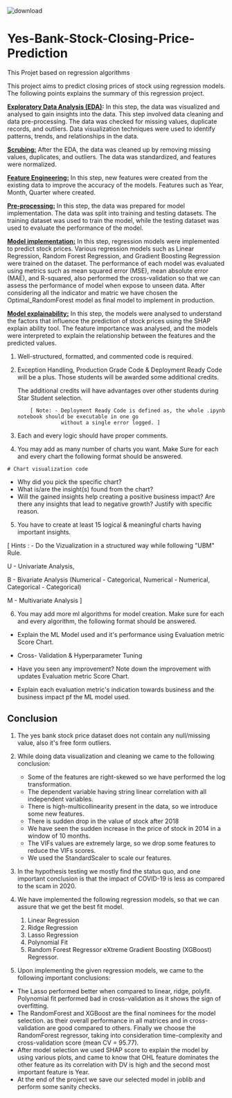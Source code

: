 ![download](https://github.com/user-attachments/assets/0611a289-acc7-4c67-8b76-e4bf21ca6ddb)


# Yes-Bank-Stock-Closing-Price-Prediction
This Projet based on regression algorithms 


This project aims to predict closing prices of stock using regression models. The following points explains the summary of this regression project.

**<u>Exploratory Data Analysis (EDA)</u>:** In this step, the data was visualized and analysed to gain insights into the data. This step involved data cleaning and data pre-processing. The data was checked for missing values, duplicate records, and outliers. Data visualization techniques were used to identify patterns, trends, and relationships in the data.

**<u>Scrubing:</u>** After the EDA, the data was cleaned up by removing missing values, duplicates, and outliers. The data was standardized, and features were normalized.

**<u>Feature Engineering:</u>** In this step, new features were created from the existing data to improve the accuracy of the models. Features such as Year, Month, Quarter where created.

**<u>Pre-processing:</u>** In this step, the data was prepared for model implementation. The data was split into training and testing datasets. The training dataset was used to train the model, while the testing dataset was used to evaluate the performance of the model.


<u>**Model implementation:</u>** In this step, regression models were implemented to predict stock prices. Various regression models such as Linear Regression, Random Forest Regression, and Gradient Boosting Regression were trained on the dataset. The performance of each model was evaluated using metrics such as mean squared error (MSE), mean absolute error (MAE), and R-squared, also performed the cross-validation so that we can assess the performance of model when expose to unseen data. After considering all the indicator and matric we have chosen the Optimal_RandomForest model as final model to implement in production.


<u>**Model explainability:</u>** In this step, the models were analysed to understand the factors that influence the prediction of stock prices using the SHAP explain ability tool. The feature importance was analysed, and the models were interpreted to explain the relationship between the features and the predicted values.



1.   Well-structured, formatted, and commented code is required.
2.   Exception Handling, Production Grade Code & Deployment Ready Code will be a plus. Those students will be awarded some additional credits.
     
     The additional credits will have advantages over other students during Star Student selection.
       
             [ Note: - Deployment Ready Code is defined as, the whole .ipynb notebook should be executable in one go
                       without a single error logged. ]

3.   Each and every logic should have proper comments.
4. You may add as many number of charts you want. Make Sure for each and every chart the following format should be answered.
        

```
# Chart visualization code
```
            

*   Why did you pick the specific chart?
*   What is/are the insight(s) found from the chart?
* Will the gained insights help creating a positive business impact?
Are there any insights that lead to negative growth? Justify with specific reason.

5. You have to create at least 15 logical & meaningful charts having important insights.


[ Hints : - Do the Vizualization in  a structured way while following "UBM" Rule.

U - Univariate Analysis,

B - Bivariate Analysis (Numerical - Categorical, Numerical - Numerical, Categorical - Categorical)

M - Multivariate Analysis
 ]





6. You may add more ml algorithms for model creation. Make sure for each and every algorithm, the following format should be answered.


*   Explain the ML Model used and it's performance using Evaluation metric Score Chart.


*   Cross- Validation & Hyperparameter Tuning

*   Have you seen any improvement? Note down the improvement with updates Evaluation metric Score Chart.

*   Explain each evaluation metric's indication towards business and the business impact pf the ML model used.




## Conclusion

1. The yes bank stock price dataset does not contain any null/missing value, also it's free form outliers.
2. While doing data visualization and cleaning we came to the following conclusion:

    * Some of the features are right-skewed so we have performed the log transformation.
    * The dependent variable having string linear correlation with all independent variables.
    * There is high-multicollinearity present in the data, so we introduce some new features.
    * There is sudden drop in the value of stock after 2018
    * We have seen the sudden increase in the price of stock in 2014 in a window of 10 months.
    * The VIFs values are extremely large, so we drop some features to reduce the VIFs scores.
    * We used the StandardScaler to scale our features.
3. In the hypothesis testing we mostly find the status quo, and one important conclusion is that the impact of COVID-19 is less as compared to the scam in 2020.
4. We have implemented the following regression models, so that we can assure that we get the best fit model.
    1. Linear Regression
    2. Ridge Regression
    3. Lasso Regression
    4. Polynomial Fit
    5. Random Forest Regressor
eXtreme Gradient Boosting (XGBoost) Regressor.
5. Upon implementing the given regression models, we came to the following important conclusions:

* The Lasso performed better when compared to linear, ridge, polyfit.
Polynomial fit performed bad in cross-validation as it shows the sign of overfitting.
* The RandomForest and XGBoost are the final nominees for the model selection. as their overall performance in all matrices and in cross-validation are good compared to others.
Finally we choose the RandomForest regressor, taking into consideration time-complexity and cross-validation score (mean CV = 95.77).
* After model selection we used SHAP score to explain the model by using various plots, and came to know that OHL feature dominates the other feature as its correlation with DV is high and the second most important feature is Year.
* At the end of the project we save our selected model in joblib and perform some sanity checks.















